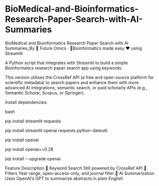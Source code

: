 # BioMedical-and-Bioinformatics-Research-Paper-Search-with-AI-Summaries
BioMedical and Bioinformatics Research Paper Search with AI Summaries_By 🤖 Future Omics · 🤖Bioinformatics made easy ❤️ using Streamlit

A Python script that integrates with Streamlit to build a simple Bioinformatics research paper search app using keywords.

This version utilises the CrossRef API (a free and open-source platform for scientific metadata) to search papers and enhance them with more advanced AI integrations, semantic search, or paid scholarly APIs (e.g., Semantic Scholar, Scopus, or Springer).

Install dependencies:

bash

pip install streamlit requests

pip install streamlit openai requests python-dateutil

pip install openai

pip install openai==0.28

pip install --upgrade openai

Feature	Description
🎯 Keyword Search	Still powered by CrossRef API
🧬 Filters	Year range, open-access-only, and journal filter
🧠 AI Summarization	Uses OpenAI’s GPT to summarize abstracts in plain English

